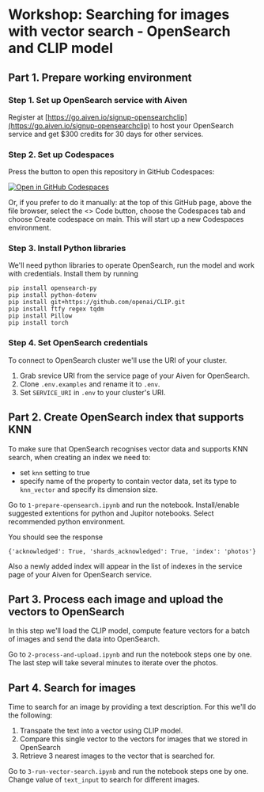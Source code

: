 # Workshop: Searching for images with vector search - OpenSearch and CLIP model

## Part 1. Prepare working environment

### Step 1. Set up OpenSearch service with Aiven

Register at [https://go.aiven.io/signup-opensearchclip](https://go.aiven.io/signup-opensearchclip) to host your OpenSearch service and get $300 credits for 30 days for other services.

### Step 2. Set up Codespaces
Press the button to open this repository in GitHub Codespaces:

[![Open in GitHub Codespaces](https://github.com/codespaces/badge.svg)](https://github.com/codespaces/new/Aiven-Labs/workshop-multimodal-search-CLIP-OpenSearch)

Or, if you prefer to do it manually: at the top of this GitHub page, above the file browser, select the <> Code button, choose the Codespaces tab and choose Create codespace on main. This will start up a new Codespaces environment.

### Step 3. Install Python libraries
We'll need python libraries to operate OpenSearch, run the model and work with credentials.
Install them by running

```
pip install opensearch-py
pip install python-dotenv
pip install git+https://github.com/openai/CLIP.git
pip install ftfy regex tqdm
pip install Pillow   
pip install torch

```

### Step 4. Set OpenSearch credentials
To connect to OpenSearch cluster we'll use the URI of your cluster. 

1. Grab srevice URI from the service page of your Aiven for OpenSearch.
2. Clone `.env.examples` and rename it to `.env`.
3. Set `SERVICE_URI` in `.env` to your cluster's URI.



## Part 2. Create OpenSearch index that supports KNN

To make sure that OpenSearch recognises vector data and supports KNN search, when creating an index we need to:
- set `knn` setting to true
- specify name of the property to contain vector data, set its type to `knn_vector` and specify its dimension size.

Go to `1-prepare-opensearch.ipynb` and run the notebook. Install/enable suggested extentions for python and Jupitor notebooks. Select recommended python environment.

You should see the response 

```
{'acknowledged': True, 'shards_acknowledged': True, 'index': 'photos'}
```

Also a newly added index will appear in the list of indexes in the service page of your Aiven for OpenSearch service.

## Part 3. Process each image and upload the vectors to OpenSearch

In this step we'll load the CLIP model, compute feature vectors for a batch of images and send the data into OpenSearch.

Go to `2-process-and-upload.ipynb` and run the notebook steps one by one. The last step will take several minutes to iterate over the photos.

## Part 4. Search for images

Time to search for an image by providing a text description. For this we'll do the following:

1. Transpate the text into a vector using CLIP model.
2. Compare this single vector to the vectors for images that we stored in OpenSearch
3. Retrieve 3 nearest images to the vector that is searched for.

Go to `3-run-vector-search.ipynb` and run the notebook steps one by one. 
Change value of ``text_input`` to search for different images.

 
